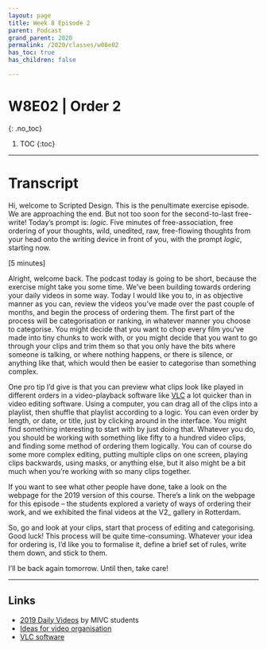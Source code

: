 ```yaml
---
layout: page
title: Week 8 Episode 2
parent: Podcast
grand_parent: 2020
permalink: /2020/classes/w08e02
has_toc: true
has_children: false

---
```


# W8E02 | Order 2
{: .no_toc}

1. TOC
{:toc}



<!-- # Listen

<iframe src="https://anchor.fm/scripteddesign/embed/episodes/S01-W05-E02-Scripted-Design--Week-5-Episode-2-em84ke" height="102px" width="100%" frameborder="0" scrolling="no"></iframe>

<br>

[Leave a voice message for the show!](https://anchor.fm/scripteddesign/message){: .button}

### Subscribe

Subscribe to Scripted Design on your favourite podcast platform:

[Spotify](https://open.spotify.com/show/3sYD3KyPJXnIHUY2m2uFcy){: .button} [Apple Podcasts](https://podcasts.apple.com/nl/podcast/scripted-design/id1533696064?l=en){: .button} [Google Podcasts](https://www.google.com/podcasts?feed=aHR0cHM6Ly9hbmNob3IuZm0vcy8zN2QzMjZjNC9wb2RjYXN0L3Jzcw==){: .button} [Breaker](https://breaker.audio/scripted-design){: .button} [Pocket Casts](https://pca.st/h40ivs5f){: .button} [Anchor.fm](https://anchor.fm/scripteddesign){: .button} [RadioPublic](https://radiopublic.com/scripted-design-WaxpdP){: .button} [Castbox](https://castbox.fm/channel/Scripted-Design-id3371338){: .button} [RSS](https://anchor.fm/s/37d326c4/podcast/rss){: .button} -->

---

# Transcript

Hi, welcome to Scripted Design. This is the penultimate exercise episode. We are approaching the end. But not too soon for the second-to-last free-write! Today’s prompt is: _logic_. Five minutes of free-association, free ordering of your thoughts, wild, unedited, raw, free-flowing thoughts from your head onto the writing device in front of you, with the prompt _logic_, starting now.

[5 minutes]

Alright, welcome back. The podcast today is going to be short, because the exercise might take you some time. We’ve been building towards ordering your daily videos in some way. Today I would like you to, in as objective manner as you can, review the videos you’ve made over the past couple of months, and begin the process of ordering them. The first part of the process will be categorisation or ranking, in whatever manner you choose to categorise. You might decide that you want to chop every film you’ve made into tiny chunks to work with, or you might decide that you want to go through your clips and trim them so that you only have the bits where someone is talking, or where nothing happens, or there is silence, or anything like that, which would then be easier to categorise than something complex.

One pro tip I’d give is that you can preview what clips look like played in different orders in a video-playback software like [VLC](https://www.videolan.org/vlc/index.html) a lot quicker than in video editing software. Using a computer, you can drag all of the clips into a playlist, then shuffle that playlist according to a logic. You can even order by length, or date, or title, just by clicking around in the interface. You might find something interesting to start with by just doing that. Whatever you do, you should be working with something like fifty to a hundred video clips, and finding some method of ordering them logically. You can of course do some more complex editing, putting multiple clips on one screen, playing clips backwards, using masks, or anything else, but it also might be a bit much when you’re working with so many clips together.

If you want to see what other people have done, take a look on the webpage for the 2019 version of this course. There’s a link on the webpage for this episode – the students explored a variety of ways of ordering their work, and we exhibited the final videos at the V2_ gallery in Rotterdam.

So, go and look at your clips, start that process of editing and categorising. Good luck! This process will be quite time-consuming. Whatever your idea for ordering is, I’d like you to formalise it, define a brief set of rules, write them down, and stick to them.

I’ll be back again tomorrow. Until then, take care!

---

## Links



*   [2019 Daily Videos](2019/exhibition) by MIVC students
*   [Ideas for video organisation](2019/classes/6#ideas)
*   [VLC software](https://www.videolan.org/vlc/index.html)
